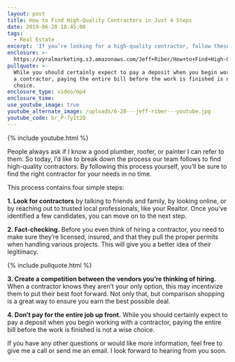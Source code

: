 ```yaml
---
layout: post
title: How to Find High-Quality Contractors in Just 4 Steps
date: 2019-06-28 18:45:00
tags:
  - Real Estate
excerpt: 'If you’re looking for a high-quality contractor, follow these four steps.'
enclosure: >-
  https://vyralmarketing.s3.amazonaws.com/Jeff+Riber/How+to+Find+High-Quality+Contractors+in+Just+4+Steps.mp4
pullquote: >-
  While you should certainly expect to pay a deposit when you begin working with
  a contractor, paying the entire bill before the work is finished is not a wise
  choice.
enclosure_type: video/mp4
enclosure_time:
use_youtube_image: true
youtube_alternate_image: /uploads/6-28---jeff-riber---youtube.jpg
youtube_code: br_P-7y1t2Q
---
```


{% include youtube.html %}

People always ask if I know a good plumber, roofer, or painter I can refer to them. So today, I’d like to break down the process our team follows to find high-quality contractors. By following this process yourself, you’ll be sure to find the right contractor for your needs in no time.&nbsp;

This process contains four simple steps:&nbsp;

**1\. Look for contractors** by talking to friends and family, by looking online, or by reaching out to trusted local professionals, like your Realtor. Once you’ve identified a few candidates, you can move on to the next step.

**2\. Fact-checking.** Before you even think of hiring a contractor, you need to make sure they’re licensed, insured, and that they pull the proper permits when handling various projects. This will give you a better idea of their legitimacy.

{% include pullquote.html %}

**3\. Create a competition between the vendors you’re thinking of hiring.** When a contractor knows they aren’t your only option, this may incentivize them to put their best foot forward. Not only that, but comparison shopping is a great way to ensure you earn the best possible deal.&nbsp;

**4\. Don’t pay for the entire job up front.** While you should certainly expect to pay a deposit when you begin working with a contractor, paying the entire bill before the work is finished is not a wise choice.&nbsp;

If you have any other questions or would like more information, feel free to give me a call or send me an email. I look forward to hearing from you soon.